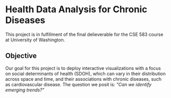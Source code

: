 # Health Data Analysis for Chronic Diseases
This project is in fulfillment of the final delieverable for the CSE 583 course at University of Washington.

## Objective
Our goal for this project is to deploy interactive visualizations with a focus on social determinants of health (SDOH), which can vary in their distribution across space and time, and their associations with chronic diseases, such as cardiovascular disease. The question we posit is: *"Can we identify emerging trends?"*
